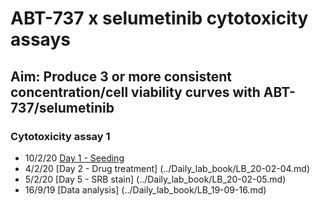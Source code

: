 # ABT-737 x selumetinib cytotoxicity assays
## Aim: Produce 3 or more consistent concentration/cell viability curves with ABT-737/selumetinib

### Cytotoxicity assay 1
* 10/2/20 [Day 1 - Seeding](../Daily_lab_book/LB_20-02-10.md)
* 4/2/20 [Day 2 - Drug treatment] (../Daily_lab_book/LB_20-02-04.md)
* 5/2/20 [Day 5 - SRB stain] (../Daily_lab_book/LB_20-02-05.md)
* 16/9/19 [Data analysis] (../Daily_lab_book/LB_19-09-16.md)
